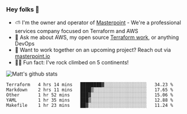 

### Hey folks 👋

- ⛅️ I'm the owner and operator of [Masterpoint](https://masterpoint.io) - We're a professional services company focused on Terraform and AWS
- 💬 Ask me about AWS, my open source [Terraform work](https://github.com/masterpointio?q=terraform&type=&language=hcl), or anything DevOps
- 🔨 Want to work together on an upcoming project? Reach out via [masterpoint.io](https://masterpoint.io)
- 🧗‍♂️ Fun fact: I've rock climbed on 5 continents! 


![Matt's github stats](https://github-readme-stats.vercel.app/api?username=Gowiem&count_private=true&theme=cobalt&show_icons=true)

<!--START_SECTION:waka-->
```text
Terraform   4 hrs 14 mins   ████████▓░░░░░░░░░░░░░░░░   34.23 % 
Markdown    2 hrs 11 mins   ████▒░░░░░░░░░░░░░░░░░░░░   17.65 % 
Other       1 hr 52 mins    ███▓░░░░░░░░░░░░░░░░░░░░░   15.06 % 
YAML        1 hr 35 mins    ███▒░░░░░░░░░░░░░░░░░░░░░   12.88 % 
Makefile    1 hr 23 mins    ██▓░░░░░░░░░░░░░░░░░░░░░░   11.24 % 
```
<!--END_SECTION:waka-->
